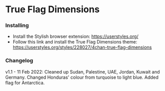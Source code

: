 # True Flag Dimensions

### Installing

- Install the Stylish browser extension: https://userstyles.org/
- Follow this link and install the True Flag Dimensions theme: https://userstyles.org/styles/228027/4chan-true-flag-dimensions

### Changelog

v1.1 - 11 Feb 2022: Cleaned up Sudan, Palestine, UAE, Jordan, Kuwait and Germany. Changed Honduras' colour from turquoise to light blue. Added flag for Antarctica.

